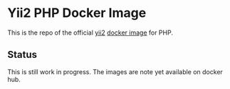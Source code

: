 # Yii2 PHP Docker Image

This is the repo of the official [yii2](http://www.yiiframework.com/)
[docker image](https://hub.docker.com/r/yiisoft/yii2-php/) for PHP.

## Status

This is still work in progress. The images are note yet available on docker hub.
